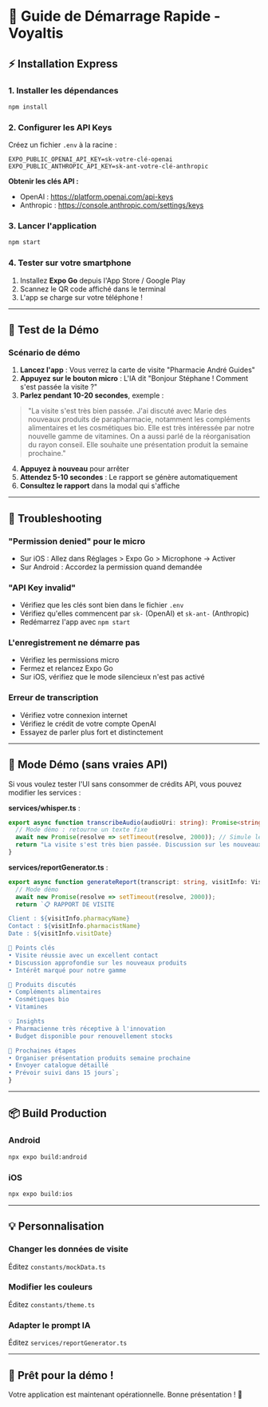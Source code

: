 # 🚀 Guide de Démarrage Rapide - Voyaltis

## ⚡ Installation Express

### 1. Installer les dépendances
```bash
npm install
```

### 2. Configurer les API Keys

Créez un fichier `.env` à la racine :
```env
EXPO_PUBLIC_OPENAI_API_KEY=sk-votre-clé-openai
EXPO_PUBLIC_ANTHROPIC_API_KEY=sk-ant-votre-clé-anthropic
```

**Obtenir les clés API :**
- OpenAI : https://platform.openai.com/api-keys
- Anthropic : https://console.anthropic.com/settings/keys

### 3. Lancer l'application
```bash
npm start
```

### 4. Tester sur votre smartphone

1. Installez **Expo Go** depuis l'App Store / Google Play
2. Scannez le QR code affiché dans le terminal
3. L'app se charge sur votre téléphone !

---

## 📱 Test de la Démo

### Scénario de démo

1. **Lancez l'app** : Vous verrez la carte de visite "Pharmacie André Guides"
2. **Appuyez sur le bouton micro** : L'IA dit "Bonjour Stéphane ! Comment s'est passée la visite ?"
3. **Parlez pendant 10-20 secondes**, exemple :

> "La visite s'est très bien passée. J'ai discuté avec Marie des nouveaux produits de parapharmacie, notamment les compléments alimentaires et les cosmétiques bio. Elle est très intéressée par notre nouvelle gamme de vitamines. On a aussi parlé de la réorganisation du rayon conseil. Elle souhaite une présentation produit la semaine prochaine."

4. **Appuyez à nouveau** pour arrêter
5. **Attendez 5-10 secondes** : Le rapport se génère automatiquement
6. **Consultez le rapport** dans la modal qui s'affiche

---

## 🔧 Troubleshooting

### "Permission denied" pour le micro
- Sur iOS : Allez dans Réglages > Expo Go > Microphone → Activer
- Sur Android : Accordez la permission quand demandée

### "API Key invalid"
- Vérifiez que les clés sont bien dans le fichier `.env`
- Vérifiez qu'elles commencent par `sk-` (OpenAI) et `sk-ant-` (Anthropic)
- Redémarrez l'app avec `npm start`

### L'enregistrement ne démarre pas
- Vérifiez les permissions micro
- Fermez et relancez Expo Go
- Sur iOS, vérifiez que le mode silencieux n'est pas activé

### Erreur de transcription
- Vérifiez votre connexion internet
- Vérifiez le crédit de votre compte OpenAI
- Essayez de parler plus fort et distinctement

---

## 🎯 Mode Démo (sans vraies API)

Si vous voulez tester l'UI sans consommer de crédits API, vous pouvez modifier les services :

**services/whisper.ts** :
```typescript
export async function transcribeAudio(audioUri: string): Promise<string> {
  // Mode démo : retourne un texte fixe
  await new Promise(resolve => setTimeout(resolve, 2000)); // Simule le délai
  return "La visite s'est très bien passée. Discussion sur les nouveaux produits...";
}
```

**services/reportGenerator.ts** :
```typescript
export async function generateReport(transcript: string, visitInfo: VisitInfo): Promise<string> {
  // Mode démo
  await new Promise(resolve => setTimeout(resolve, 2000));
  return `📋 RAPPORT DE VISITE

Client : ${visitInfo.pharmacyName}
Contact : ${visitInfo.pharmacistName}
Date : ${visitInfo.visitDate}

🎯 Points clés
• Visite réussie avec un excellent contact
• Discussion approfondie sur les nouveaux produits
• Intérêt marqué pour notre gamme

💬 Produits discutés
• Compléments alimentaires
• Cosmétiques bio
• Vitamines

💡 Insights
• Pharmacienne très réceptive à l'innovation
• Budget disponible pour renouvellement stocks

📅 Prochaines étapes
• Organiser présentation produits semaine prochaine
• Envoyer catalogue détaillé
• Prévoir suivi dans 15 jours`;
}
```

---

## 📦 Build Production

### Android
```bash
npx expo build:android
```

### iOS
```bash
npx expo build:ios
```

---

## 💡 Personnalisation

### Changer les données de visite
Éditez `constants/mockData.ts`

### Modifier les couleurs
Éditez `constants/theme.ts`

### Adapter le prompt IA
Éditez `services/reportGenerator.ts`

---

## 🎉 Prêt pour la démo !

Votre application est maintenant opérationnelle. Bonne présentation ! 🚀
